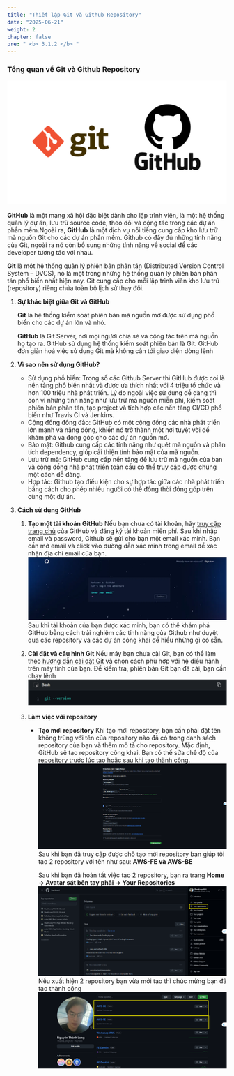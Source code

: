 ```yaml
---
title: "Thiết lập Git và Github Repository"
date: "2025-06-21"
weight: 2
chapter: false
pre: " <b> 3.1.2 </b> "
---
```


### Tổng quan về Git và Github Repository

![GitHub](/images/3.Containerization/3.1/3.1.2/1.png)

**GitHub** là một mạng xã hội đặc biệt dành cho lập trình viên, là một hệ thống quản lý dự án, lưu trữ source code, theo dõi và cộng tác trong các dự án phần mềm.Ngoài ra, **GitHub** là một dịch vụ nổi tiếng cung cấp kho lưu trữ mã nguồn Git cho các dự án phần mềm. Github có đầy đủ những tính năng của Git, ngoài ra nó còn bổ sung những tính năng về social để các developer tương tác với nhau.

**Git** là một hệ thống quản lý phiên bản phân tán (Distributed Version Control System – DVCS), nó là một trong những hệ thống quản lý phiên bản phân tán phổ biến nhất hiện nay. Git cung cấp cho mỗi lập trình viên kho lưu trữ (repository) riêng chứa toàn bộ lịch sử thay đổi.

1.  **Sự khác biệt giữa Git và GitHub**

    **Git** là hệ thống kiểm soát phiên bản mã nguồn mở được sử dụng phổ biến cho các dự án lớn và nhỏ.

    **GitHub** là Git Server, nơi mọi người chia sẻ và cộng tác trên mã nguồn họ tạo ra. GitHub sử dụng hệ thống kiểm soát phiên bản là Git. GitHub đơn giản hoá việc sử dụng Git mà không cần tới giao diện dòng lệnh

2.  **Vì sao nên sử dụng GitHub?**
    - Sử dụng phổ biến: Trong số các Github Server thì GitHub được coi là nền tảng phổ biến nhất và được ưa thích nhất với 4 triệu tổ chức và hơn 100 triệu nhà phát triển. Lý do ngoài việc sử dụng dễ dàng thì còn vì những tính năng như lưu trữ mã nguồn miễn phí, kiểm soát phiên bản phân tán, tạo project và tích hợp các nền tảng CI/CD phổ biến như Travis CI và Jenkins.
    - Cộng đồng đông đảo: GitHub có một cộng đồng các nhà phát triển lớn mạnh và năng động, khiến nó trở thành một nơi tuyệt vời để khám phá và đóng góp cho các dự án nguồn mở.
    - Bảo mật: Github cung cấp các tính năng như quét mã nguồn và phân tích dependency, giúp cải thiện tính bảo mật của mã nguồn.
    - Lưu trữ mã: GitHub cung cấp nền tảng để lưu trữ mã nguồn của bạn và cộng đồng nhà phát triển toàn cầu có thể truy cập được chúng một cách dễ dàng.
    - Hợp tác: Github tạo điều kiện cho sự hợp tác giữa các nhà phát triển bằng cách cho phép nhiều người có thể đồng thời đóng góp trên cùng một dự án.
3.  **Cách sử dụng GitHub**

    1. **Tạo một tài khoản GitHub**
       Nếu bạn chưa có tài khoản, hãy [truy cập trang chủ](https://github.com/) của GitHub và đăng ký tài khoản miễn phí. Sau khi nhập email và password, Github sẽ gửi cho bạn một email xác minh. Bạn cần mở email và click vào đường dẫn xác minh trong email để xác nhận địa chỉ email của bạn.
       ![GitHub](/images/3.Containerization/3.1/3.1.2/2.png)
       Sau khi tài khoản của bạn được xác minh, bạn có thể khám phá GitHub bằng cách trải nghiệm các tính năng của Github như duyệt qua các repository và các dự án công khai để hiểu những gì có sẵn.
    2. **Cài đặt và cấu hình Git**
       Nếu máy bạn chưa cài Git, bạn có thể làm theo [hướng dẫn cài đặt Git](https://git-scm.com/book/en/v2/Getting-Started-Installing-Git) và chọn cách phù hợp với hệ điều hành trên máy tính của bạn.
       Để kiểm tra, phiên bản Git bạn đã cài, bạn cần chạy lệnh
       ![GitHub](/images/3.Containerization/3.1/3.1.2/3.png)
    3. **Làm việc với repository**

       - **Tạo mới repository**
         Khi tạo mới repository, bạn cần phải đặt tên không trùng với tên của repository nào đã có trong danh sách repository của bạn và thêm mô tả cho repository.
         Mặc định, GitHub sẽ tạo repository công khai. Bạn có thể sửa chế độ của repository trước lúc tạo hoặc sau khi tạo thành công.
         ![GitHub](/images/3.Containerization/3.1/3.1.2/4.png)
         Sau khi bạn đã truy cập được chỗ tạo mới repository bạn giúp tôi tạo 2 repository với tên như sau: **AWS-FE và AWS-BE**

         Sau khi bạn đã hoàn tất việc tạo 2 repository, bạn ra trang **Home -> Avatar sát bên tay phải -> Your Repositories**
         ![GitHub](/images/3.Containerization/3.1/3.1.2/5.png)
         Nễu xuất hiện 2 repository bạn vừa mới tạo thì chúc mừng bạn đã tạo thành công
         ![GitHub](/images/3.Containerization/3.1/3.1.2/6.png)
